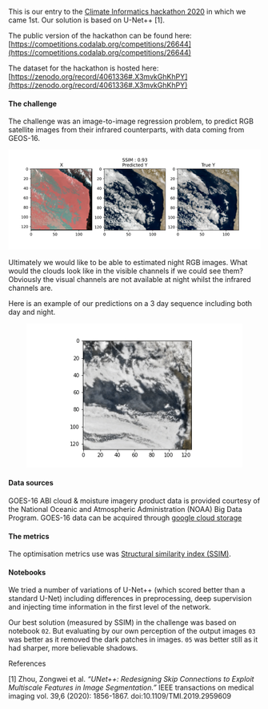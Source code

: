This is our entry to the [Climate Informatics hackathon 2020](https://ci2020.web.ox.ac.uk/) in which we came 1st. Our solution is based on U-Net++ [1].

The public version of the hackathon can be found here:
[https://competitions.codalab.org/competitions/26644](https://competitions.codalab.org/competitions/26644)

The dataset for the hackathon is hosted here:
[https://zenodo.org/record/4061336#.X3mvkGhKhPY](https://zenodo.org/record/4061336#.X3mvkGhKhPY)

#### The challenge
The challenge was an image-to-image regression problem, to predict RGB satellite images from their infrared counterparts, with data coming from GEOS-16.

<p align="center">
  <img src="images/prediction_example.png" />
</p>

Ultimately we would like to be able to estimated night RGB images. What would the clouds look like in the visible channels if we could see them? Obviously the visual channels are not available at night whilst the infrared channels are.

Here is an example of our predictions on a 3 day sequence including both day and night.

<p align="center">
  <img src="images/night-ir-to-rgb.gif" />
</p>

#### Data sources
GOES-16 ABI cloud & moisture imagery product data is provided courtesy of the National Oceanic and Atmospheric Administration (NOAA) Big Data Program. GOES-16 data can be acquired through [google cloud storage](https://console.cloud.google.com/marketplace/product/noaa-public/goes-16?filter=solution-type:dataset&q=NOAA&id=5babd633-afa0-4e40-9dba-0587f4aabc47&project=dcc-detect&folder=&organizationId=)

#### The metrics
The optimisation metrics use was [Structural similarity index (SSIM)]((https://en.wikipedia.org/wiki/Structural_similarity)).

#### Notebooks
We tried a number of variations of U-Net++ (which scored better than a standard U-Net) including differences in preprocessing, deep supervision and injecting time information in the first level of the network.

Our best solution (measured by SSIM) in the challenge was based on notebook `02`. But evaluating by our own perception of the output images `03` was better as it removed the dark patches in images. `05` was better still as it had sharper, more believable shadows.

References

[1] Zhou, Zongwei et al. _“UNet++: Redesigning Skip Connections to Exploit Multiscale Features in Image Segmentation.”_ IEEE transactions on medical imaging vol. 39,6 (2020): 1856-1867. doi:10.1109/TMI.2019.2959609
